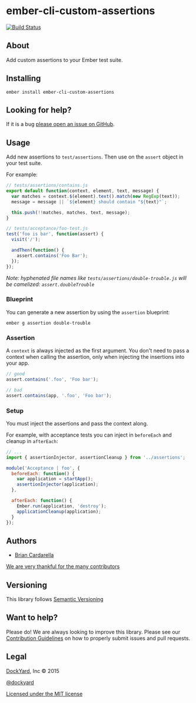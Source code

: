 # ember-cli-custom-assertions #

[![Build Status](https://secure.travis-ci.org/dockyard/ember-cli-custom-assertions.svg?branch=master)](http://travis-ci.org/dockyard/ember-cli-custom-assertions)

## About ##

Add custom assertions to your Ember test suite.

## Installing ##

`ember install ember-cli-custom-assertions`

## Looking for help? ##

If it is a bug [please open an issue on GitHub](https://github.com/dockyard/ember-cli-custom-assertions/issues).

## Usage ##

Add new assertions to `test/assertions`. Then use on the `assert` object in your test suite.

For example:

```javascript
// tests/assertions/contains.js
export default function(context, element, text, message) {
  var matches = context.$(element).text().match(new RegExp(text));
  message = message || `${element} should contain "${text}"`;

  this.push(!!matches, matches, text, message);
}

// tests/acceptance/foo-test.js
test('foo is bar', function(assert) {
  visit('/');

  andThen(function() {
    assert.contains('Foo Bar');
  });
});
```

*Note: hyphenated file names like `tests/assertions/double-trouble.js`
will be camelized: `assert.doubleTrouble`*

### Blueprint

You can generate a new assertion by using the `assertion` blueprint:

```
ember g assertion double-trouble
```

### Assertion

A `context` is always injected as the first argument. You don't need to
pass a context when calling the assertion, only when injecting the insertions into your app.

```js
// good
assert.contains('.foo', 'Foo bar');

// bad
assert.contains(app, '.foo', 'Foo bar');
```

### Setup

You must inject the assertions and pass the context along.

For example, with acceptance tests you can inject in `beforeEach` and
cleanup in `afterEach`:

```javascript
// ...
import { assertionInjector, assertionCleanup } from '../assertions'; 

module('Acceptance | foo', {
  beforeEach: function() {
    var application = startApp();
    assertionInjector(application);
  },

  afterEach: function() {
    Ember.run(application, 'destroy');
    applicationCleanup(application);
  }
});
```

## Authors ##

* [Brian Cardarella](http://twitter.com/bcardarella)

[We are very thankful for the many contributors](https://github.com/dockyard/ember-cli-custom-assertions/graphs/contributors)

## Versioning ##

This library follows [Semantic Versioning](http://semver.org)

## Want to help? ##

Please do! We are always looking to improve this library. Please see our
[Contribution Guidelines](https://github.com/dockyard/ember-cli-custom-assertions/blob/master/CONTRIBUTING.md)
on how to properly submit issues and pull requests.

## Legal ##

[DockYard](http://dockyard.com), Inc &copy; 2015

[@dockyard](http://twitter.com/dockyard)

[Licensed under the MIT license](http://www.opensource.org/licenses/mit-license.php)
